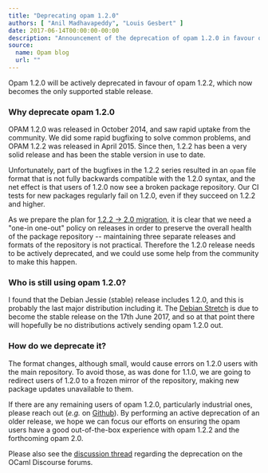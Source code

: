 ```yaml
---
title: "Deprecating opam 1.2.0"
authors: [ "Anil Madhavapeddy", "Louis Gesbert" ]
date: 2017-06-14T00:00:00-00:00
description: "Announcement of the deprecation of opam 1.2.0 in favour of 1.2.2"
source:
  name: Opam blog
  url: ""
---
```


Opam 1.2.0 will be actively deprecated in favour of opam 1.2.2, which now becomes
the only supported stable release.

### Why deprecate opam 1.2.0

OPAM 1.2.0 was released in October 2014, and saw rapid uptake from the
community. We did some rapid bugfixing to solve common problems, and OPAM 1.2.2
was released in April 2015. Since then, 1.2.2 has been a very solid release and
has been the stable version in use to date.

Unfortunately, part of the bugfixes in the 1.2.2 series resulted in an `opam`
file format that is not fully backwards compatible with the 1.2.0 syntax, and
the net effect is that users of 1.2.0 now see a broken package repository. Our
CI tests for new packages regularly fail on 1.2.0, even if they succeed on 1.2.2
and higher.

As we prepare the plan for [1.2.2 -> 2.0
migration](https://github.com/ocaml/opam/issues/2918), it is clear that we need
a "one-in one-out" policy on releases in order to preserve the overall health of
the package repository -- maintaining three separate releases and formats of the
repository is not practical. Therefore the 1.2.0 release needs to be actively
deprecated, and we could use some help from the community to make this happen.

### Who is still using opam 1.2.0?

I found that the Debian Jessie (stable) release includes 1.2.0, and this is
probably the last major distribution including it. The [Debian
Stretch](https://wiki.debian.org/DebianStretch) is due to become the stable
release on the 17th June 2017, and so at that point there will hopefully be no
distributions actively sending opam 1.2.0 out.

### How do we deprecate it?

The format changes, although small, would cause errors on 1.2.0 users with the
main repository. To avoid those, as was done for 1.1.0, we are going to redirect
users of 1.2.0 to a frozen mirror of the repository, making new package updates
unavailable to them.

If there are any remaining users of opam 1.2.0, particularly industrial ones, please reach
out (_e.g._ on [Github](https://github.com/ocaml/opam-repository/issues)). By
performing an active deprecation of an older release, we hope we can focus our
efforts on ensuring the opam users have a good out-of-the-box experience with
opam 1.2.2 and the forthcoming opam 2.0.

Please also see the [discussion thread](https://discuss.ocaml.org/t/rfc-deprecating-opam-1-2-0/332)
regarding the deprecation on the OCaml Discourse forums.
